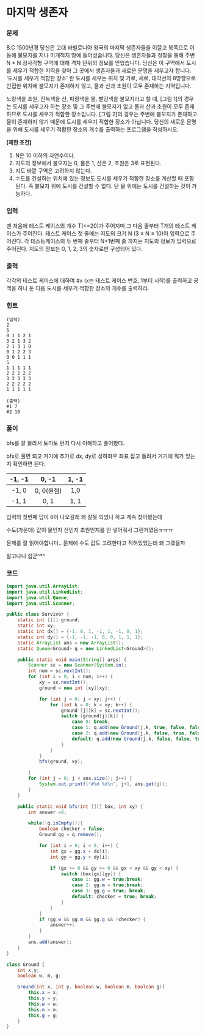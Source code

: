 # 마지막 생존자

[마지막 생존자]: https://koitp.org/problem/SDS_TEST_SURVIVOR/read/

### 문제

B.C 1500년경 당신은 고대 바빌로니아 왕국의 마지막 생존자들을 이끌고 북쪽으로 이동해 불모지를 지나 미개척지 땅에 들어섰습니다. 당신은 생존자들과 정찰을 통해 주변 N * N 정사각형 구역에 대해 격자 단위의 정보를 얻었습니다. 당신은 이 구역에서 도시를 세우기 적합한 지역을 찾아 그 곳에서 생존자들과 새로운 문명을 세우고자 합니다. ‘도시를 세우기 적합한 장소’ 란 도시를 세우는 위치 및 가로, 세로, 대각선의 8방향으로 인접한 위치에 불모지가 존재하지 않고, 물과 산과 초원이 모두 존재하는 지역입니다.



노랑색을 초원, 진녹색을 산, 파랑색을 물, 빨강색을 불모지라고 할 때, [그림 1]의 경우는 도시를 세우고자 하는 장소 및 그 주변에 불모지가 없고 물과 산과 초원이 모두 존재하므로 도시를 세우기 적합한 장소입니다. [그림 2]의 경우는 주변에 불모지가 존재하고 물이 존재하지 않기 때문에 도시를 세우기 적합한 장소가 아닙니다. 당신의 새로운 문명을 위해 도시를 세우기 적합한 장소의 개수를 출력하는 프로그램을 작성하시오.



**[제한 조건]**

1. N은 10 이하의 자연수이다.
2. 지도의 정보에서 불모지는 0, 물은 1, 산은 2, 초원은 3로 표현된다.
3. 지도 바깥 구역은 고려하지 않는다.
4. 수도를 건설하는 위치에 있는 정보도 도시를 세우기 적합한 장소를 계산할 때 포함된다. 즉 불모지 위에 도시를 건설할 수 없다. 단 물 위에는 도시를 건설하는 것이 가능하다.



### 입력

맨 처음에 테스트 케이스의 개수 T(<=20)가 주어지며 그 다음 줄부터 T개의 테스트 케이스가 주어진다. 테스트 케이스 첫 줄에는 지도의 크기 N (3 ≤ N ≤ 10)이 입력으로 주어진다. 각 테스트케이스의 두 번째 줄부터 N+1번째 줄 까지는 지도의 정보가 입력으로 주어진다. 지도의 정보는 0, 1, 2, 3의 숫자로만 구성되어 있다.

### 출력

각각의 테스트 케이스에 대하여 #x (x는 테스트 케이스 번호, 1부터 시작)를 출력하고 공백을 하나 둔 다음 도시를 세우기 적합한 장소의 개수를 출력하라.

### 힌트

```
(입력)
2
5
0 1 1 2 1
3 2 1 3 2
2 1 3 1 0
0 1 2 2 3 
0 0 1 1 1
5
1 1 1 1 1
2 2 2 2 2
3 3 3 3 3
2 2 2 2 2
1 1 1 1 1

(출력)
#1 7
#2 10
```



### 풀이

bfs를 잘 몰라서 토마토 먼저 다시 이해하고 풀어봤다.

bfs로 풀면 되고 거기에 추가로 dx, dy로 상하좌우 좌표 잡고 돌려서 거기에 뭐가 있는지 확인하면 된다.

| -1,  -1 |   0, -1    | 1, -1 |
| :-----: | :--------: | :---: |
|  -1, 0  | 0, 0(원점) |  1,0  |
|  -1, 1  |    0, 1    | 1, 1  |

입력의 첫번째 답이 6이 나오길래 왜 잘못 되었나 하고 계속 찾아봤는데

수도(가운데) 값이 물인지 산인지 초원인지를 안 넣어줘서 그런거였음ㅠㅠㅠ

문제를 잘 읽어야합니다.. 문제에 수도 값도 고려한다고 적혀있었는데 왜 그랬을까

알고나니 쉽군^*^


### 코드

```java
import java.util.ArrayList;
import java.util.LinkedList;
import java.util.Queue;
import java.util.Scanner;

public class Survivor {
    static int [][] ground;
    static int xy;
    static int dx[] = {-1, 0, 1, -1, 1, -1, 0, 1};
    static int dy[] = {-1, -1, -1, 0, 0, 1, 1, 1};
    static ArrayList ans = new ArrayList();
    static Queue<Ground> q = new LinkedList<Ground>();

    public static void main(String[] args) {
        Scanner sc = new Scanner(System.in);
        int num = sc.nextInt();
        for (int i = 0; i < num; i++) {
            xy = sc.nextInt();
            ground = new int [xy][xy];

            for (int j = 0; j < xy; j++) {
                for (int k = 0; k < xy; k++) {
                    ground [j][k] = sc.nextInt();
                    switch (ground[j][k]) {
                        case 0: break;
                        case 1: q.add(new Ground(j,k, true, false, false)); break;
                        case 2: q.add(new Ground(j,k, false, true, false)); break;
                        default: q.add(new Ground(j,k, false, false, true)); break;
                    }
                }
            }
            bfs(ground, xy);

        }
        for (int j = 0; j < ans.size(); j++) {
            System.out.printf("#%d %d\n", j+1, ans.get(j));
        }
    }

    public static void bfs(int [][] box, int xy) {
        int answer =0;

        while(!q.isEmpty()){
            boolean checker = false;
            Ground gg = q.remove();

            for (int i = 0; i < 8; i++) {
                int gx = gg.x + dx[i];
                int gy = gg.y + dy[i];

                if (gx >= 0 && gy >= 0 && gx < xy && gy < xy) {
                    switch (box[gx][gy]) {
                        case 1: gg.w = true;break;
                        case 2: gg.m = true;break;
                        case 3: gg.g = true; break;
                        default: checker = true; break;
                    }
                }
            }
            if (gg.w && gg.m && gg.g && !checker) {
                answer++;
            }
        }
        ans.add(answer);
    }
}

class Ground {
    int x,y;
    boolean w, m, g;

    Ground(int x, int y, boolean w, boolean m, boolean g){
        this.x = x;
        this.y = y;
        this.w = w;
        this.m = m;
        this.g = g;
    }
}
```

